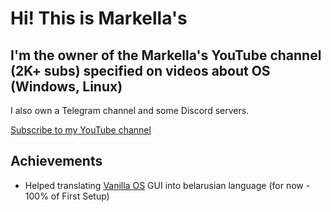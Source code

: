 # Hi! This is Markella's

## I'm the owner of the Markella's YouTube channel (2K+ subs) specified on videos about OS (Windows, Linux)

I also own a Telegram channel and some Discord servers.

[Subscribe to my YouTube channel](https://www.youtube.com/@Markellas)

## Achievements

- Helped translating [Vanilla OS](https://github.com/Vanilla-OS) GUI into belarusian language (for now - 100% of First Setup)

